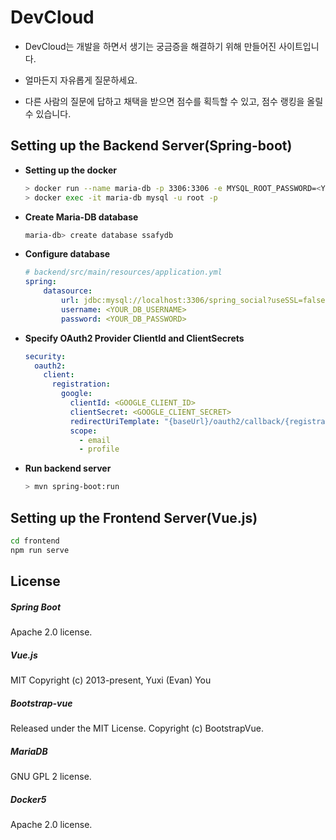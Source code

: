 # DevCloud

- DevCloud는 개발을 하면서 생기는 궁금증을 해결하기 위해 만들어진 사이트입니다.

- 얼마든지 자유롭게 질문하세요.

- 다른 사람의 질문에 답하고 채택을 받으면 점수를 획득할 수 있고, 점수 랭킹을 올릴 수 있습니다.


## Setting up the Backend Server(Spring-boot)

+ **Setting up the docker**
    ```bash
    > docker run --name maria-db -p 3306:3306 -e MYSQL_ROOT_PASSWORD=<YOUR_DB_PASSWORD> -d mariadb
    > docker exec -it maria-db mysql -u root -p
    ```

+ **Create Maria-DB database**
    ```bash
    maria-db> create database ssafydb
    ```

+ **Configure database**
    ```yml
    # backend/src/main/resources/application.yml
    spring:
        datasource:
            url: jdbc:mysql://localhost:3306/spring_social?useSSL=false
            username: <YOUR_DB_USERNAME>
            password: <YOUR_DB_PASSWORD>
    ```

+ **Specify OAuth2 Provider ClientId and ClientSecrets**
	```yml
    security:
      oauth2:
        client:
          registration:
            google:
              clientId: <GOOGLE_CLIENT_ID>
              clientSecret: <GOOGLE_CLIENT_SECRET>
              redirectUriTemplate: "{baseUrl}/oauth2/callback/{registrationId}"
              scope:
                - email
                - profile
	```

+ **Run backend server**
	```bash
	> mvn spring-boot:run
	```

## Setting up the Frontend Server(Vue.js)

```bash
cd frontend
npm run serve
```



## License

##### Spring Boot

Apache 2.0 license.

##### Vue.js

MIT
Copyright (c) 2013-present, Yuxi (Evan) You

##### Bootstrap-vue

Released under the MIT License. Copyright (c) BootstrapVue.

##### MariaDB

GNU GPL 2 license.

##### Docker5

Apache 2.0 license.